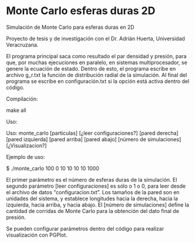 # Monte Carlo esferas duras 2D

Simulación de Monte Carlo para esferas duras en 2D

Proyecto de tesis y de investigación con el Dr. Adrián Huerta, Universidad Veracruzana.

El programa principal saca como resultado el par densidad y presión, para que, por muchas ejecuciones en paralelo, en sistemas multiprocesador, se genere la ecuación de estado. Dentro de esto, el programa escribe en archivo g_r.txt la función de distribución radial de la simulación. Al final del programa se escribe en configuración.txt si la opción está activa dentro del código.

Compilación:

make all

Uso:

Uso:
monte_carlo [particulas] [¿leer configuraciones?] [pared derecha] [pared  izquierda] [pared arriba] [pared abajo] [número de simulaciones] [¿Visualizacion?]

Ejemplo de uso:

$ ./monte_carlo 100 0 10 10 10 10 1000

El primer parámetro es el número de esferas duras de la simulación. El segundo parámetro [leer configuraciones] es sólo o 1 o 0, para leer desde el archivo de datos "configuracion.txt". Los tamaños de la pared son en unidades del sistema, y establece longitudes hacia la derecha, hacia la izquierda, hacia arriba, y hacia abajo. El [número de simulaciones] define la cantidad de corridas de Monte Carlo para la obtención del dato final de presión.

Se pueden configurar parámetros dentro del código para realizar visualización con PGPlot.

